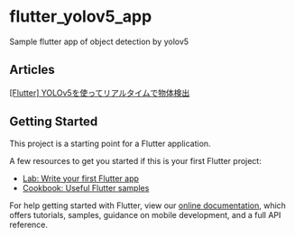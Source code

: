 # flutter_yolov5_app

Sample flutter app of object detection by yolov5

## Articles
[[Flutter] YOLOv5を使ってリアルタイムで物体検出](https://qiita.com/syu-kwsk/items/e3126f55895444aa408b)

## Getting Started

This project is a starting point for a Flutter application.

A few resources to get you started if this is your first Flutter project:

- [Lab: Write your first Flutter app](https://flutter.dev/docs/get-started/codelab)
- [Cookbook: Useful Flutter samples](https://flutter.dev/docs/cookbook)

For help getting started with Flutter, view our
[online documentation](https://flutter.dev/docs), which offers tutorials,
samples, guidance on mobile development, and a full API reference.
